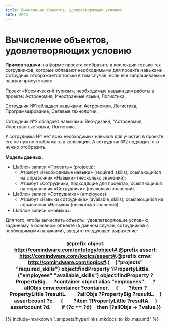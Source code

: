 ```yaml
---
title: Вычисление объектов, удовлетворяющих условию
kbId: 2023
---
```


# Вычисление объектов, удовлетворяющих условию

**Пример задачи:** на форме проекта отобразить в коллекции только тех сотрудников, которые обладают необходимыми для проекта навыками. Сотрудник отображается только в том случае, если все запрашиваемые навыки присутствуют.

Проект «Космический туризм», необходимые навыки для работы в проекте: Астрономия, Иностранные языки, Логистика.

Сотрудник №1 обладает навыками: Астрономия, Логистика, Программирование, Сетевые технологии.

Сотрудник №2 обладает навыками: Веб-дизайн, "Астрономия, Иностранные языки, Логистика.

У сотрудника №1 нет всех необходимых навыков для участия в проекте, его не нужно отображать в коллекции. А сотрудник №2 подходит, его нужно отобразить.  

**Модель данных:**

- Шаблон записи «Проекты» (projects):
    - Атрибут «Необходимые навыки» (required\_skills), ссылающийся на справочник «Навыки» (несколько значений);
    - Атрибут «Сотрудники, подходящие для проекта», ссылающийся на справочник «Сотрудники» (несколько значений).
- Шаблон записи «Сотрудники» (employees):
    - Атрибут «Навыки сотрудника» (available\_skills), ссылающийся на справочник «Навыки» (несколько значений).
- Шаблон записи «Навыки».

Для того, чтобы вычислить объекты, удовлетворяющие условию, заданному в основном объекте (в данном случае, сотрудников с необходимыми навыками), введите следующее выражение:

| @prefix object: <http://comindware.com/ontology/object#>.@prefix assert: <http://comindware.com/logics/assert#>.@prefix cmw: <http://comindware.com/logics#>.{    ("projects" "required\_skills") object:findProperty ?PropertyLittle.     ("employees" "available\_skills") object:findProperty ?PropertyBig.     ?container object:alias "employees".     ?allObjs cmw:container ?container.     {        ?item ?PropertyLittle ?resultL.        ?allObjs ?PropertyBig ?resultL.    } assert:count ?c.     {        ?item ?PropertyLittle ?resultA.    } assert:count ?d.        if {?c == ?d}    then {?allObjs -> ?value.}} |
| --- |

{% include-markdown ".snippets/hyperlinks_mkdocs_to_kb_map.md" %}
